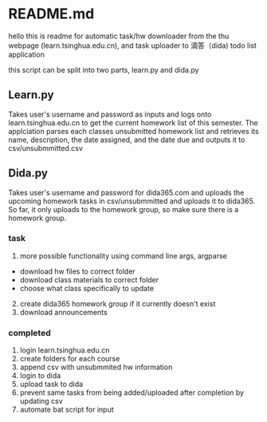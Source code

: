 # README.md

hello this is readme for automatic task/hw downloader from the thu webpage (learn.tsinghua.edu.cn), and task uploader to 滴答（dida) todo list application

this script can be split into two parts, learn.py and dida.py

## Learn.py
Takes user's username and password as inputs and logs onto learn.tsinghua.edu.cn to get the current homework list of this semester. The applciation parses each classes unsubmitted homework list and retrieves its name, description, the date assigned, and the date due and outputs it to csv/unsubmmitted.csv

## Dida.py
Takes user's username and password for dida365.com and uploads the upcoming homework tasks in csv/unsubmmitted and uploads it to dida365. So far, it only uploads to the homework group, so make sure there is a homework group.

### task
1. more possible functionality using command line args, argparse
  - download hw files to correct folder
  - download class materials to correct folder
  - choose what class specifically to update
2. create dida365 homework group if it currently doesn't exist
3. download announcements

### completed
1. login learn.tsinghua.edu.cn
2. create folders for each course
3. append csv with unsubmmited hw information
4. login to dida
5. upload task to dida
6. prevent same tasks from being added/uploaded after completion by updating csv
7. automate bat script for input
